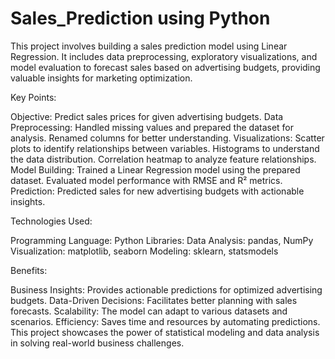 # Sales_Prediction using Python
This project involves building a sales prediction model using Linear Regression. It includes data preprocessing, exploratory visualizations, and model evaluation to forecast sales based on advertising budgets, providing valuable insights for marketing optimization.

Key Points:

Objective: Predict sales prices for given advertising budgets.
Data Preprocessing:
Handled missing values and prepared the dataset for analysis.
Renamed columns for better understanding.
Visualizations:
Scatter plots to identify relationships between variables.
Histograms to understand the data distribution.
Correlation heatmap to analyze feature relationships.
Model Building:
Trained a Linear Regression model using the prepared dataset.
Evaluated model performance with RMSE and R² metrics.
Prediction:
Predicted sales for new advertising budgets with actionable insights.

Technologies Used:

Programming Language: Python
Libraries:
Data Analysis: pandas, NumPy
Visualization: matplotlib, seaborn
Modeling: sklearn, statsmodels

Benefits:

Business Insights: Provides actionable predictions for optimized advertising budgets.
Data-Driven Decisions: Facilitates better planning with sales forecasts.
Scalability: The model can adapt to various datasets and scenarios.
Efficiency: Saves time and resources by automating predictions.
This project showcases the power of statistical modeling and data analysis in solving real-world business challenges.
